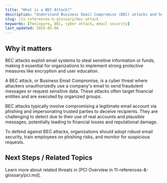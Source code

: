 ```yaml
---
title: "What is a BEC Attack?"
description: "Understand Business Email Compromise (BEC) attacks and how to mitigate them using FenixPyre's security features."
slug: /11-references-&-glossary/bec-attack
keywords: [fenixpyre, BEC, cyber attack, email security]
last_updated: 2025-05-06
---
```


## Why it matters
BEC attacks exploit email systems to steal sensitive information or funds, making it essential for organizations to implement strong protective measures like encryption and user education.

A BEC attack, or Business Email Compromise, is a cyber threat where attackers unauthorizedly use a company's email to send fraudulent messages or request sensitive data. These attacks often target financial entities and are executed by organized groups.

BEC attacks typically involve compromising a legitimate email account via phishing and impersonating trusted parties to deceive recipients. They are challenging to detect due to their use of real accounts and plausible messages, potentially leading to financial losses and reputational damage.

To defend against BEC attacks, organizations should adopt robust email security, train employees on phishing risks, and monitor for suspicious requests.

## Next Steps / Related Topics  
Learn more about related threats in [PCI Overview in 11-references-&-glossary/pci.md].
